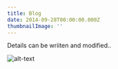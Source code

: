 ```yaml
---
title: Blog
date: 2014-09-28T00:00:00.000Z
thumbnailImage: ''
---
```

Details can be wriiten and modified..

![alt-text](https://cdn.dnaindia.com/sites/default/files/styles/full/public/2018/03/06/657902-nmmcschool.jpg)
